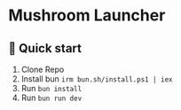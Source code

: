 # Mushroom Launcher

## 🛫 Quick start

1. Clone Repo
2. Install bun `irm bun.sh/install.ps1 | iex`
3. Run `bun install`
4. Run `bun run dev`
